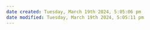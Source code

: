 ```yaml
---
date created: Tuesday, March 19th 2024, 5:05:06 pm
date modified: Tuesday, March 19th 2024, 5:05:11 pm
---
```

